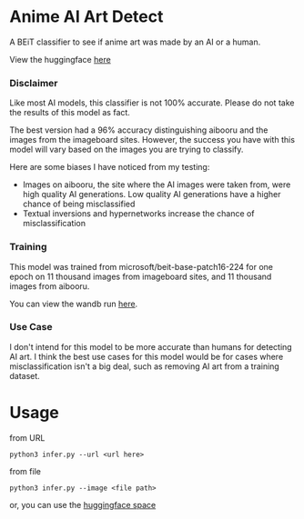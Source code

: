 # Anime AI Art Detect
A BEiT classifier to see if anime art was made by an AI or a human.

View the huggingface [here](https://huggingface.co/saltacc/anime-ai-detect)

### Disclaimer
Like most AI models, this classifier is not 100% accurate. Please do not take the results of this model as fact.

The best version had a 96% accuracy distinguishing aibooru and the images from the imageboard sites. However, the success you have with this model will vary based on the images you are trying to classify.

Here are some biases I have noticed from my testing:

 - Images on aibooru, the site where the AI images were taken from, were high quality AI generations. Low quality AI generations have a higher chance of being misclassified
 - Textual inversions and hypernetworks increase the chance of misclassification

### Training
This model was trained from microsoft/beit-base-patch16-224 for one epoch on 11 thousand images from imageboard sites, and 11 thousand images from aibooru.

You can view the wandb run [here](https://wandb.ai/saltacc/huggingface/runs/2mp30x7j?workspace=user-saltacc).


### Use Case
I don't intend for this model to be more accurate than humans for detecting AI art.
I think the best use cases for this model would be for cases where misclassification isn't a big deal, such as
removing AI art from a training dataset.

# Usage

from URL
```
python3 infer.py --url <url here>
```

from file
```
python3 infer.py --image <file path>
```

or, you can use the [huggingface space](https://huggingface.co/spaces/saltacc/anime-ai-detect)
